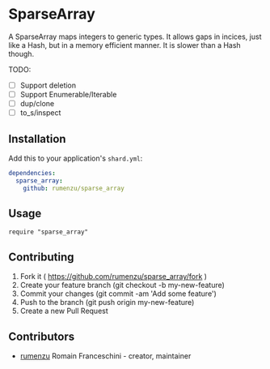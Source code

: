 # SparseArray

A SparseArray maps integers to generic types. It allows gaps in incices, just like a Hash, but in a memory efficient manner. It is slower than a Hash though.

TODO:
- [ ] Support deletion
- [ ] Support Enumerable/Iterable
- [ ] dup/clone
- [ ] to_s/inspect

## Installation

Add this to your application's `shard.yml`:

```yaml
dependencies:
  sparse_array:
    github: rumenzu/sparse_array
```

## Usage

```crystal
require "sparse_array"
```

## Contributing

1. Fork it ( https://github.com/rumenzu/sparse_array/fork )
2. Create your feature branch (git checkout -b my-new-feature)
3. Commit your changes (git commit -am 'Add some feature')
4. Push to the branch (git push origin my-new-feature)
5. Create a new Pull Request

## Contributors

- [rumenzu](https://github.com/rumenzu) Romain Franceschini - creator, maintainer
